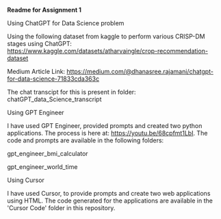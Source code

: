 **Readme for Assignment 1**

Using ChatGPT for Data Science problem

Using the following dataset from kaggle to perform various CRISP-DM stages using ChatGPT: https://www.kaggle.com/datasets/atharvaingle/crop-recommendation-dataset

Medium Article Link: https://medium.com/@dhanasree.rajamani/chatgpt-for-data-science-71833cda363c

The chat transcipt for this is present in folder: chatGPT_data_Science_transcript

Using GPT Engineer

I have used GPT Engineer, provided prompts and created two python applications. The process is here at: https://youtu.be/68cpfmt1LbI. The code and prompts are available in the following folders:

gpt_engineer_bmi_calculator

gpt_engineer_world_time

Using Cursor

I have used Cursor, to provide prompts and create two web applications using HTML. The code generated for the applications are available in the 'Cursor Code' folder in this repository.
